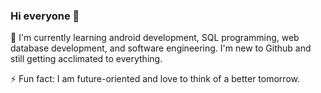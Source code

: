 ### Hi everyone 👋

<!--
**wildweasel02/wildweasel02** is a ✨ _special_ ✨ repository because its `README.md` (this file) appears on your GitHub profile.

Here are some ideas to get you started:

- 🔭 I’m currently working on ...
- 🌱 I’m currently learning ...
- 👯 I’m looking to collaborate on ...
- 🤔 I’m looking for help with ...
- 💬 Ask me about ...
- 📫 How to reach me: ...
- 😄 Pronouns: ...
- ⚡ Fun fact: ...
-->

🌱 I'm currently learning android development, SQL programming, web database development, and software engineering. 
I'm new to Github and still getting acclimated to everything. 

⚡ Fun fact: I am future-oriented and love to think of a better tomorrow. 
